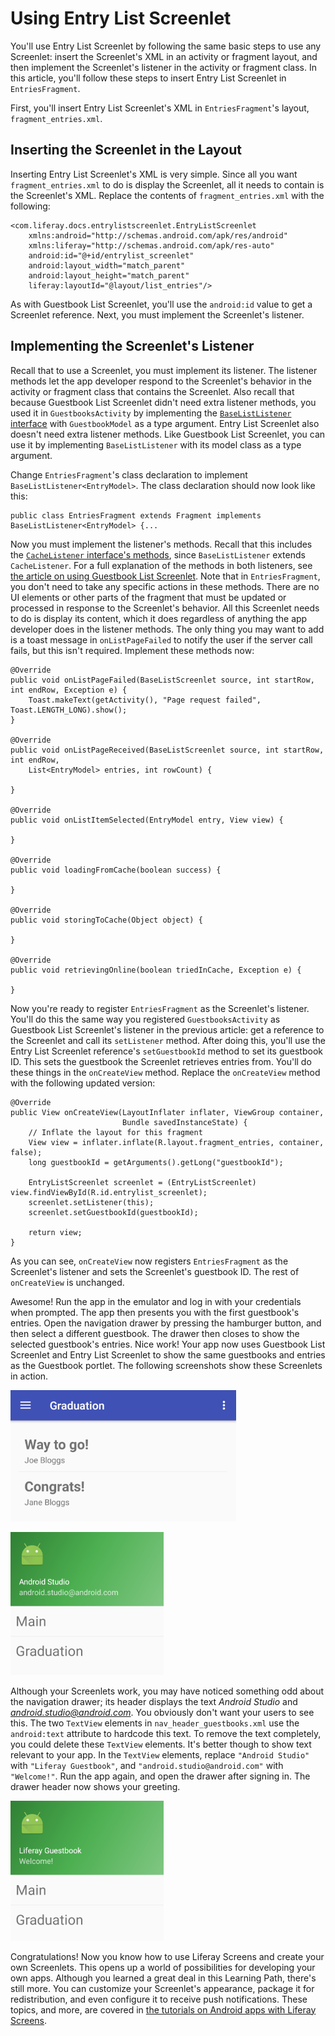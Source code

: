 # Using Entry List Screenlet

You'll use Entry List Screenlet by following the same basic steps to use any 
Screenlet: insert the Screenlet's XML in an activity or fragment layout, and 
then implement the Screenlet's listener in the activity or fragment class. In 
this article, you'll follow these steps to insert Entry List Screenlet in 
`EntriesFragment`. 

First, you'll insert Entry List Screenlet's XML in `EntriesFragment`'s layout, 
`fragment_entries.xml`. 

## Inserting the Screenlet in the Layout

Inserting Entry List Screenlet's XML is very simple. Since all you want 
`fragment_entries.xml` to do is display the Screenlet, all it needs to contain 
is the Screenlet's XML. Replace the contents of `fragment_entries.xml` with the 
following: 

    <com.liferay.docs.entrylistscreenlet.EntryListScreenlet
        xmlns:android="http://schemas.android.com/apk/res/android"
        xmlns:liferay="http://schemas.android.com/apk/res-auto"
        android:id="@+id/entrylist_screenlet"
        android:layout_width="match_parent"
        android:layout_height="match_parent"
        liferay:layoutId="@layout/list_entries"/>

As with Guestbook List Screenlet, you'll use the `android:id` value to get a 
Screenlet reference. Next, you must implement the Screenlet's listener. 

## Implementing the Screenlet's Listener

Recall that to use a Screenlet, you must implement its listener. The listener 
methods let the app developer respond to the Screenlet's behavior in the 
activity or fragment class that contains the Screenlet. Also recall that because 
Guestbook List Screenlet didn't need extra listener methods, you used it in 
`GuestbooksActivity` by implementing the 
[`BaseListListener` interface](https://github.com/liferay/liferay-screens/blob/1.4.1/android/library/src/main/java/com/liferay/mobile/screens/base/list/BaseListListener.java) 
with `GuestbookModel` as a type argument. Entry List Screenlet also doesn't need 
extra listener methods. Like Guestbook List Screenlet, you can use it by 
implementing `BaseListListener` with its model class as a type argument. 

Change `EntriesFragment`'s class declaration to implement 
`BaseListListener<EntryModel>`. The class declaration should now look like this: 

    public class EntriesFragment extends Fragment implements BaseListListener<EntryModel> {...

Now you must implement the listener's methods. Recall that this includes the 
[`CacheListener` interface's methods](https://github.com/liferay/liferay-screens/blob/1.4.1/android/library/src/main/java/com/liferay/mobile/screens/base/list/BaseListListener.java), 
since `BaseListListener` extends `CacheListener`. For a full explanation of the 
methods in both listeners, see 
[the article on using Guestbook List Screenlet](https://www.liferay.com/). 
Note that in `EntriesFragment`, you don't need to take any specific actions in 
these methods. There are no UI elements or other parts of the fragment that must 
be updated or processed in response to the Screenlet's behavior. All this 
Screenlet needs to do is display its content, which it does regardless of 
anything the app developer does in the listener methods. The only thing you may 
want to add is a toast message in `onListPageFailed` to notify the user if the 
server call fails, but this isn't required. Implement these methods now: 

    @Override
    public void onListPageFailed(BaseListScreenlet source, int startRow, int endRow, Exception e) {
        Toast.makeText(getActivity(), "Page request failed", Toast.LENGTH_LONG).show();
    }

    @Override
    public void onListPageReceived(BaseListScreenlet source, int startRow, int endRow, 
        List<EntryModel> entries, int rowCount) {

    }

    @Override
    public void onListItemSelected(EntryModel entry, View view) {

    }

    @Override
    public void loadingFromCache(boolean success) {
        
    }

    @Override
    public void storingToCache(Object object) {

    }

    @Override
    public void retrievingOnline(boolean triedInCache, Exception e) {

    }

Now you're ready to register `EntriesFragment` as the Screenlet's listener. 
You'll do this the same way you registered `GuestbooksActivity` as Guestbook 
List Screenlet's listener in the previous article: get a reference to the 
Screenlet and call its `setListener` method. After doing this, you'll use the 
Entry List Screenlet reference's `setGuestbookId` method to set its guestbook 
ID. This sets the guestbook the Screenlet retrieves entries from. You'll do 
these things in the `onCreateView` method. Replace the `onCreateView` method 
with the following updated version: 

    @Override
    public View onCreateView(LayoutInflater inflater, ViewGroup container,
                             Bundle savedInstanceState) {
        // Inflate the layout for this fragment
        View view = inflater.inflate(R.layout.fragment_entries, container, false);
        long guestbookId = getArguments().getLong("guestbookId");

        EntryListScreenlet screenlet = (EntryListScreenlet) view.findViewById(R.id.entrylist_screenlet);
        screenlet.setListener(this);
        screenlet.setGuestbookId(guestbookId);

        return view;
    }

As you can see, `onCreateView` now registers `EntriesFragment` as the 
Screenlet's listener and sets the Screenlet's guestbook ID. The rest of 
`onCreateView` is unchanged. 

Awesome! Run the app in the emulator and log in with your credentials when 
prompted. The app then presents you with the first guestbook's entries. Open the 
navigation drawer by pressing the hamburger button, and then select a different 
guestbook. The drawer then closes to show the selected guestbook's entries. Nice 
work! Your app now uses Guestbook List Screenlet and Entry List Screenlet to 
show the same guestbooks and entries as the Guestbook portlet. The following 
screenshots show these Screenlets in action. 

![Figure 1: Entry List Screenlet displays guestbook entries in your app.](../../../images/android-guestbooks-entries-screenlets.png)

![Figure 2: Guestbook List Screenlet displays guestbooks in the navigation drawer.](../../../images/android-guestbook-screenlet-drawer-01.png)

Although your Screenlets work, you may have noticed something odd about the 
navigation drawer; its header displays the text *Android Studio* and 
*android.studio@android.com*. You obviously don't want your users to see this. 
The two `TextView` elements in `nav_header_guestbooks.xml` use the 
`android:text` attribute to hardcode this text. To remove the text completely, 
you could delete these `TextView` elements. It's better though to show text 
relevant to your app. In the `TextView` elements, replace `"Android Studio"` 
with `"Liferay Guestbook"`, and `"android.studio@android.com"` with `
"Welcome!"`. Run the app again, and open the drawer after signing in. The drawer 
header now shows your greeting. 

![Figure 3: The drawer displays your greeting after you change the text in `nav_header_guestbooks.xml`.](../../../images/android-guestbook-screenlet-drawer-02.png)

Congratulations! Now you know how to use Liferay Screens and create your own 
Screenlets. This opens up a world of possibilities for developing your own apps. 
Although you learned a great deal in this Learning Path, there's still more. You 
can customize your Screenlet's appearance, package it for redistribution, and 
even configure it to receive push notifications. These topics, and more, are 
covered in 
[the tutorials on Android apps with Liferay Screens](/develop/tutorials/-/knowledge_base/7-0/android-apps-with-liferay-screens). 

